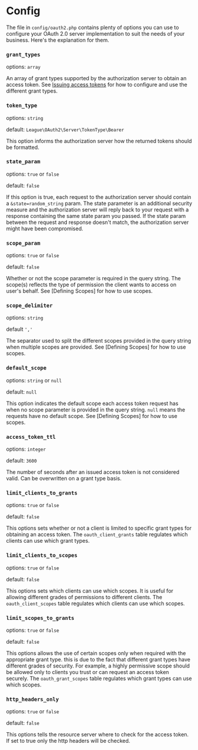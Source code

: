 # Config

The file in `config/oauth2.php` contains plenty of options you can use to configure your OAuth 2.0 server implementation to suit the needs of your business. Here's the explanation for them.

### `grant_types`
options: `array`

An array of grant types supported by the authorization server to obtain an access token. See [Issuing access tokens](https://github.com/lucadegasperi/oauth2-server-laravel/wiki#authorization-server) for how to configure and use the different grant types.

### `token_type`
options: `string`

default: `League\OAuth2\Server\TokenType\Bearer`

This option informs the authorization server how the returned tokens should be formatted.

### `state_param`
options: `true` or `false`

default: `false`

If this option is true, each request to the authorization server should contain a `&state=random_string` param. The state parameter is an additional security measure and the authorization server will reply back to your request with a response containing the same state param you passed. If the state param between the request and response doesn't match, the authorization server might have been compromised.

### `scope_param`
options: `true` or `false`

default: `false`

Whether or not the scope parameter is required in the query string. The scope(s) reflects the type of permission the client wants to access on user's behalf. See [Defining Scopes] for how to use scopes.


### `scope_delimiter`
options: `string`

default `','`

The separator used to split the different scopes provided in the query string when multiple scopes are provided. See [Defining Scopes] for how to use scopes.


### `default_scope`
options: `string` or `null`

default: `null`

This option indicates the default scope each access token request has when no scope parameter is provided in the query string. `null` means the requests have no default scope. See [Defining Scopes] for how to use scopes.


### `access_token_ttl`
options: `integer`

default: `3600`

The number of seconds after an issued access token is not considered valid. Can be overwritten on a grant type basis.

### `limit_clients_to_grants`
options: `true` or `false`

default: `false`

This options sets whether or not a client is limited to specific grant types for obtaining an access token. The `oauth_client_grants` table regulates which clients can use which grant types.

### `limit_clients_to_scopes`
options: `true` or `false`

default: `false`

This options sets which clients can use which scopes. It is useful for allowing different grades of permissions to different clients. The `oauth_client_scopes` table regulates which clients can use which scopes.

### `limit_scopes_to_grants`
options: `true` or `false`

default: `false`

This options allows the use of certain scopes only when required with the appropriate grant type. this is due to the fact that different grant types have different grades of security. For example, a highly permissive scope should be allowed only to clients you trust or can request an access token securely.
The `oauth_grant_scopes` table regulates which grant types can use which scopes.

### `http_headers_only`
options: `true` or `false`

default: `false`

This options tells the resource server where to check for the access token. If set to true only the http headers will be checked.
